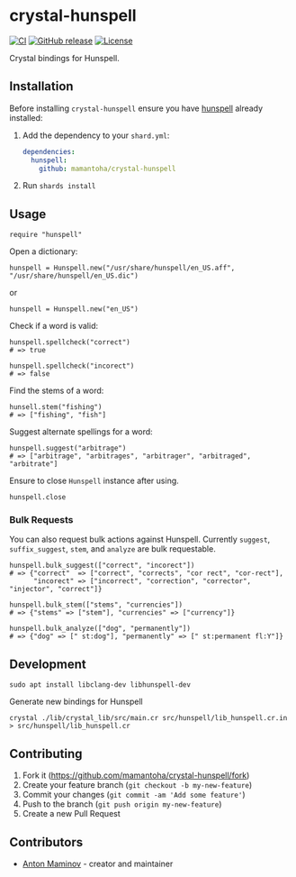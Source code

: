 # crystal-hunspell

[![CI](https://github.com/mamantoha/crystal-hunspell/actions/workflows/ci.yml/badge.svg)](https://github.com/mamantoha/crystal-hunspell/actions/workflows/ci.yml)
[![GitHub release](https://img.shields.io/github/release/mamantoha/crystal-hunspell.svg)](https://github.com/mamantoha/crystal-hunspell/releases)
[![License](https://img.shields.io/github/license/mamantoha/crystal-hunspell.svg)](https://github.com/mamantoha/crystal-hunspell/blob/master/LICENSE)

Crystal bindings for Hunspell.

## Installation

Before installing `crystal-hunspell` ensure you have [hunspell](https://github.com/hunspell/hunspell) already installed:

1. Add the dependency to your `shard.yml`:

   ```yaml
   dependencies:
     hunspell:
       github: mamantoha/crystal-hunspell
   ```

2. Run `shards install`

## Usage

```crystal
require "hunspell"
```

Open a dictionary:

```crystal
hunspell = Hunspell.new("/usr/share/hunspell/en_US.aff", "/usr/share/hunspell/en_US.dic")
```

or

```crystal
hunspell = Hunspell.new("en_US")
```

Check if a word is valid:

```crystal
hunspell.spellcheck("correct")
# => true

hunspell.spellcheck("incorect")
# => false
```

Find the stems of a word:

```crystal
hunsell.stem("fishing")
# => ["fishing", "fish"]
```

Suggest alternate spellings for a word:

```crystal
hunspell.suggest("arbitrage")
# => ["arbitrage", "arbitrages", "arbitrager", "arbitraged", "arbitrate"]
```

Ensure to close `Hunspell` instance after using.

```crystal
hunspell.close
```

### Bulk Requests

You can also request bulk actions against Hunspell. Currently `suggest`, `suffix_suggest`, `stem`, and `analyze` are bulk requestable.

```crystal
hunspell.bulk_suggest(["correct", "incorect"])
# => {"correct"  => ["correct", "corrects", "cor rect", "cor-rect"],
      "incorect" => ["incorrect", "correction", "corrector", "injector", "correct"]}

hunspell.bulk_stem(["stems", "currencies"])
# => {"stems" => ["stem"], "currencies" => ["currency"]}

hunspell.bulk_analyze(["dog", "permanently"])
# => {"dog" => [" st:dog"], "permanently" => [" st:permanent fl:Y"]}
```

## Development

```
sudo apt install libclang-dev libhunspell-dev
```

Generate new bindings for Hunspell

```console
crystal ./lib/crystal_lib/src/main.cr src/hunspell/lib_hunspell.cr.in > src/hunspell/lib_hunspell.cr
```

## Contributing

1. Fork it (<https://github.com/mamantoha/crystal-hunspell/fork>)
2. Create your feature branch (`git checkout -b my-new-feature`)
3. Commit your changes (`git commit -am 'Add some feature'`)
4. Push to the branch (`git push origin my-new-feature`)
5. Create a new Pull Request

## Contributors

- [Anton Maminov](https://github.com/mamantoha) - creator and maintainer
